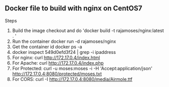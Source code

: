 ## Docker file to build with nginx on CentOS7

Steps

1. Build the image
   checkout and do 'docker build -t rajamoses/nginx:latest . ' 
2. Run the container
   docker run -d rajamoses/nginx
3. Get the container id
   docker ps -a 
4. docker inspect 549d0efd3f24 | grep -i ipaddress
5. For nginx: curl http://172.17.0.4/index.html 
6. For Apache: curl http://172.17.0.4/index.php 
7. For Protected: curl -u moses:moses -i -H 'Accept:application/json' http://172.17.0.4:8080/protected/moses.txt
8. For CORS: curl -I http://172.17.0.4:8080/media/Airmole.ttf

